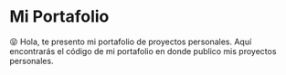 # Mi Portafolio
😝 Hola, te presento mi portafolio de proyectos personales.
Aquí encontrarás el código de mi portafolio en donde publico mis proyectos personales.
